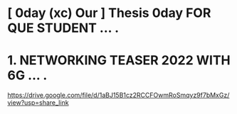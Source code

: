 # [ 0day (xc) Our ] Thesis 0day FOR QUE STUDENT ... .

# 1. NETWORKING TEASER 2022 WITH 6G ... .

https://drive.google.com/file/d/1aBJ15B1cz2RCCFOwmRoSmqyz9f7bMxGz/view?usp=share_link
